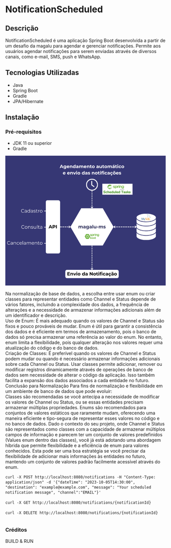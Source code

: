 # NotificationScheduled

## Descrição
NotificationScheduled é uma aplicação Spring Boot desenvolvida a partir de um desafio da magalu para agendar e gerenciar notificações. Permite aos usuários agendar notificações para serem enviadas através de diversos canais, como e-mail, SMS, push e WhatsApp.

## Tecnologias Utilizadas
- Java
- Spring Boot
- Gradle
- JPA/Hibernate

## Instalação

### Pré-requisitos
- JDK 11 ou superior
- Gradle

![img.png](src%2Fmain%2Fresources%2Fimg%2Fimg.png)

Na normalização de base de dados, a escolha entre usar enum ou criar classes para representar entidades como Channel e Status depende de vários fatores, incluindo a complexidade dos dados, a frequência de alterações e a necessidade de armazenar informações adicionais além de um identificador e descrição.  
Uso de Enum: É mais adequado quando os valores de Channel e Status são fixos e pouco prováveis de mudar. Enum é útil para garantir a consistência dos dados e é eficiente em termos de armazenamento, pois o banco de dados só precisa armazenar uma referência ao valor do enum. No entanto, enum limita a flexibilidade, pois qualquer alteração nos valores requer uma atualização do código e do banco de dados.  
Criação de Classes: É preferível quando os valores de Channel e Status podem mudar ou quando é necessário armazenar informações adicionais sobre cada Channel ou Status. Usar classes permite adicionar, remover ou modificar registros dinamicamente através de operações de banco de dados sem necessidade de alterar o código da aplicação. Isso também facilita a expansão dos dados associados a cada entidade no futuro.  
Conclusão para Normalização
Para fins de normalização e flexibilidade em um ambiente de banco de dados que pode evoluir:  
Classes são recomendadas se você antecipa a necessidade de modificar os valores de Channel ou Status, ou se essas entidades precisam armazenar múltiplas propriedades.
Enums são recomendados para conjuntos de valores estáticos que raramente mudam, oferecendo uma maneira eficiente e tipo-segura de representar esses valores no código e no banco de dados.
Dado o contexto do seu projeto, onde Channel e Status são representados como classes com a capacidade de armazenar múltiplos campos de informação e parecem ter um conjunto de valores predefinidos (Values enum dentro das classes), você já está adotando uma abordagem híbrida que permite flexibilidade e a eficiência de enum para valores conhecidos. Esta pode ser uma boa estratégia se você precisar da flexibilidade de adicionar mais informações às entidades no futuro, mantendo um conjunto de valores padrão facilmente acessível através do enum.

```plaintext
curl -X POST http://localhost:8080/notifications -H "Content-Type: application/json" -d '{"dateTime": "2023-10-05T14:30:00", "destination": "example@example.com", "message": "Your scheduled notification message", "channel":"EMAIL"}'

curl -X GET http://localhost:8080/notifications/{notificationId}

curl -X DELETE http://localhost:8080/notifications/{notificationId}
```

```plaintext

```
### Créditos
BUILD & RUN